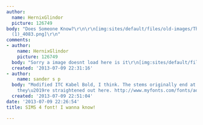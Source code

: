 ```yaml
---
author:
  name: HernixGlindor
  picture: 126749
body: "Does Someone Know?\r\n\r\n[img:sites/default/files/old-images/The-Sims-4[1]_4462.jpg]\r\n[img:sites/default/files/old-images/1003445_612685285422789_547667142_n
  (1)_4083.png]\r\n"
comments:
- author:
    name: HernixGlindor
    picture: 126749
  body: "Sorry a image doesnt load here is it\r\n[img:sites/default/files/old-images/The-Sims-4_4671.jpg]"
  created: '2013-07-09 22:31:16'
- author:
    name: sander s p
  body: "Modified ITC Kabel Bold, I think. The stems originally end at an angle but
    they\u2019re straightened out here. http://www.myfonts.com/fonts/adobe/itc-kabel/bold/"
  created: '2013-07-09 22:51:04'
date: '2013-07-09 22:26:54'
title: SIMS 4 font! I wanna know!

---
```

